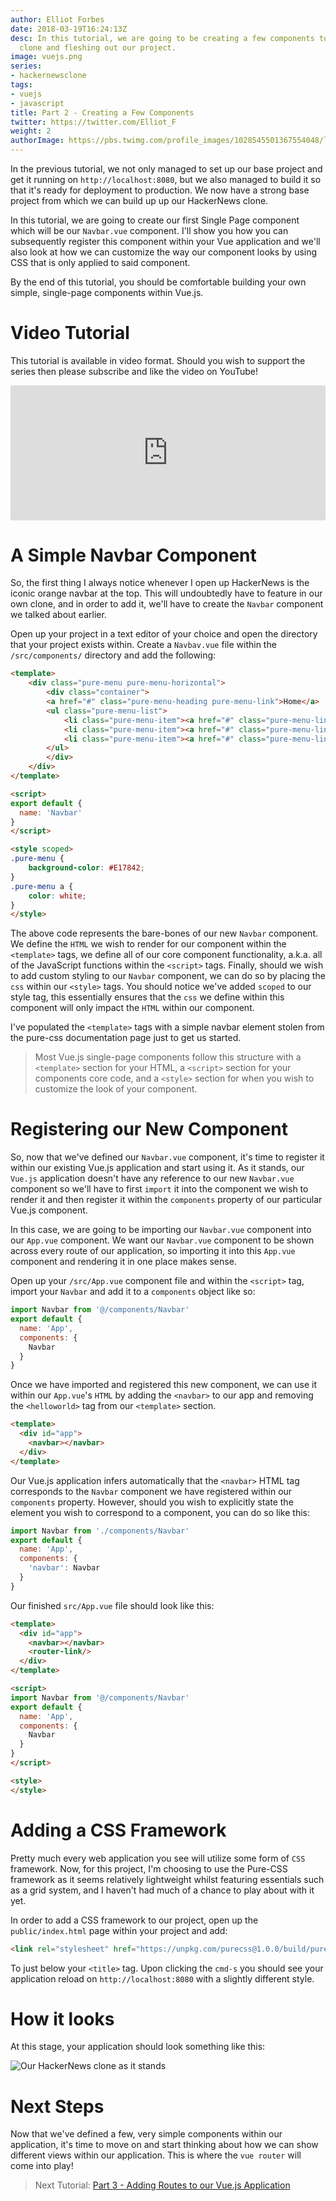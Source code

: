 ```yaml
---
author: Elliot Forbes
date: 2018-03-19T16:24:13Z
desc: In this tutorial, we are going to be creating a few components to our HackerNews
  clone and fleshing out our project.
image: vuejs.png
series:
- hackernewsclone
tags:
- vuejs
- javascript
title: Part 2 - Creating a Few Components
twitter: https://twitter.com/Elliot_F
weight: 2
authorImage: https://pbs.twimg.com/profile_images/1028545501367554048/lzr43cQv_400x400.jpg
---
```


In the previous tutorial, we not only managed to set up our base project and get it running on `http://localhost:8080`, but we also managed to build it so that it's ready for deployment to production. We now have a strong base project from which we can build up up our HackerNews clone.

In this tutorial, we are going to create our first Single Page component which will be our `Navbar.vue` component. I'll show you how you can subsequently register this component within your Vue application and we'll also look at how we can customize the way our component looks by using CSS that is only applied to said component.

By the end of this tutorial, you should be comfortable building your own simple, single-page components within Vue.js.

# Video Tutorial

This tutorial is available in video format. Should you wish to support the series then please subscribe and like the video on YouTube!

<div style="position:relative;height:0;padding-bottom:42.76%"><iframe src="https://www.youtube.com/embed/FX1s4XBO0D4?ecver=2" style="position:absolute;width:100%;height:100%;left:0" width="842" height="360" frameborder="0" allow="autoplay; encrypted-media" allowfullscreen></iframe></div>

# A Simple Navbar Component

So, the first thing I always notice whenever I open up HackerNews is the iconic orange navbar at the top. This will undoubtedly have to feature in our own clone, and in order to add it, we'll have to create the `Navbar` component we talked about earlier.

Open up your project in a text editor of your choice and open the directory that your project exists within. Create a `Navbav.vue` file within the `/src/components/` directory and add the following:

```html
<template>
    <div class="pure-menu pure-menu-horizontal">
        <div class="container">
        <a href="#" class="pure-menu-heading pure-menu-link">Home</a>
        <ul class="pure-menu-list">
            <li class="pure-menu-item"><a href="#" class="pure-menu-link">News</a></li>
            <li class="pure-menu-item"><a href="#" class="pure-menu-link">Sports</a></li>
            <li class="pure-menu-item"><a href="#" class="pure-menu-link">Finance</a></li>
        </ul>
        </div>
    </div>
</template>

<script>
export default {
  name: 'Navbar'
}
</script>

<style scoped>
.pure-menu {
    background-color: #E17842;
}
.pure-menu a {
    color: white;
}
</style>
```

The above code represents the bare-bones of our new `Navbar` component. We define the `HTML` we wish to render for our component within the `<template>` tags, we define all of our core component functionality, a.k.a. all of the JavaScript functions within the `<script>` tags. Finally, should we wish to add custom styling to our `Navbar` component, we can do so by placing the `css` within our `<style>` tags. You should notice we've added `scoped` to our style tag, this essentially ensures that the `css` we define within this component will only impact the `HTML` within our component.

I've populated the `<template>` tags with a simple navbar element stolen from the pure-css documentation page just to get us started. 

> Most Vue.js single-page components follow this structure with a `<template>` section for your HTML, a `<script>` section for your components core code, and a `<style>` section for when you wish to customize the look of your component.

# Registering our New Component

So, now that we've defined our `Navbar.vue` component, it's time to register it within our existing Vue.js application and start using it. As it stands, our `Vue.js` application doesn't have any reference to our new `Navbar.vue` component so we'll have to first `import` it into the component we wish to render it and then register it within the `components` property of our particular Vue.js component. 

In this case, we are going to be importing our `Navbar.vue` component into our `App.vue` component. We want our `Navbar.vue` component to be shown across every route of our application, so importing it into this `App.vue` component and rendering it in one place makes sense.

Open up your `/src/App.vue` component file and within the `<script>` tag, import your `Navbar` and add it to a `components` object like so:

```js
import Navbar from '@/components/Navbar'
export default {
  name: 'App',
  components: {
    Navbar
  }
}
```

Once we have imported and registered this new component, we can use it within our `App.vue`'s `HTML` by adding the `<navbar>` to our app and removing the `<helloworld>` tag from our `<template>` section. 

```html
<template>
  <div id="app">
    <navbar></navbar>
  </div>
</template>
```

Our Vue.js application infers automatically that the `<navbar>` HTML tag corresponds to the `Navbar` component we have registered within our `components` property. However, should you wish to explicitly state the element you wish to correspond to a component, you can do so like this:

```js
import Navbar from './components/Navbar'
export default {
  name: 'App',
  components: {
    'navbar': Navbar
  }
}
```

Our finished `src/App.vue` file should look like this:

```html
<template>
  <div id="app">
    <navbar></navbar>
    <router-link/>
  </div>
</template>

<script>
import Navbar from '@/components/Navbar'
export default {
  name: 'App',
  components: {
    Navbar
  }
}
</script>

<style>
</style>
```

# Adding a CSS Framework

Pretty much every web application you see will utilize some form of `CSS` framework. Now, for this project, I'm choosing to use the Pure-CSS framework as it seems relatively lightweight whilst featuring essentials such as a grid system, and I haven't had much of a chance to play about with it yet. 

In order to add a CSS framework to our project, open up the `public/index.html` page within your project and add:

```html
<link rel="stylesheet" href="https://unpkg.com/purecss@1.0.0/build/pure-min.css" integrity="sha384-nn4HPE8lTHyVtfCBi5yW9d20FjT8BJwUXyWZT9InLYax14RDjBj46LmSztkmNP9w" crossorigin="anonymous">
```

To just below your `<title>` tag. Upon clicking the `cmd-s` you should see your application reload on `http://localhost:8080` with a slightly different style.

# How it looks

At this stage, your application should look something like this:

![Our HackerNews clone as it stands](https://s3-eu-west-1.amazonaws.com/images.tutorialedge.net/images/hackernews-clone/screenshot-03.png)

# Next Steps

Now that we've defined a few, very simple components within our application, it's time to move on and start thinking about how we can show different views within our application. This is where the `vue router` will come into play!

> Next Tutorial: [Part 3 - Adding Routes to our Vue.js Application](/projects/hacker-news-clone-vuejs/part-3-adding-a-few-routes/)